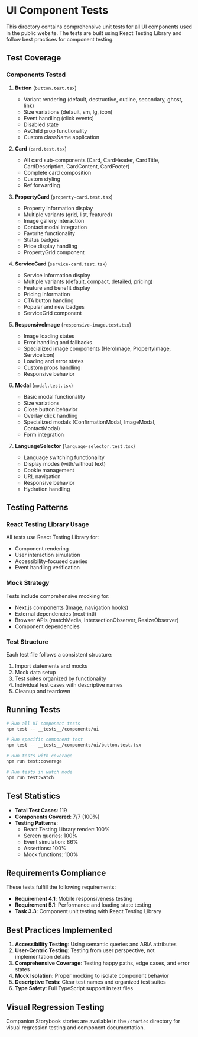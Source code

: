 # UI Component Tests

This directory contains comprehensive unit tests for all UI components used in the public website. The tests are built using React Testing Library and follow best practices for component testing.

## Test Coverage

### Components Tested

1. **Button** (`button.test.tsx`)
   - Variant rendering (default, destructive, outline, secondary, ghost, link)
   - Size variations (default, sm, lg, icon)
   - Event handling (click events)
   - Disabled state
   - AsChild prop functionality
   - Custom className application

2. **Card** (`card.test.tsx`)
   - All card sub-components (Card, CardHeader, CardTitle, CardDescription, CardContent, CardFooter)
   - Complete card composition
   - Custom styling
   - Ref forwarding

3. **PropertyCard** (`property-card.test.tsx`)
   - Property information display
   - Multiple variants (grid, list, featured)
   - Image gallery interaction
   - Contact modal integration
   - Favorite functionality
   - Status badges
   - Price display handling
   - PropertyGrid component

4. **ServiceCard** (`service-card.test.tsx`)
   - Service information display
   - Multiple variants (default, compact, detailed, pricing)
   - Feature and benefit display
   - Pricing information
   - CTA button handling
   - Popular and new badges
   - ServiceGrid component

5. **ResponsiveImage** (`responsive-image.test.tsx`)
   - Image loading states
   - Error handling and fallbacks
   - Specialized image components (HeroImage, PropertyImage, ServiceIcon)
   - Loading and error states
   - Custom props handling
   - Responsive behavior

6. **Modal** (`modal.test.tsx`)
   - Basic modal functionality
   - Size variations
   - Close button behavior
   - Overlay click handling
   - Specialized modals (ConfirmationModal, ImageModal, ContactModal)
   - Form integration

7. **LanguageSelector** (`language-selector.test.tsx`)
   - Language switching functionality
   - Display modes (with/without text)
   - Cookie management
   - URL navigation
   - Responsive behavior
   - Hydration handling

## Testing Patterns

### React Testing Library Usage

All tests use React Testing Library for:
- Component rendering
- User interaction simulation
- Accessibility-focused queries
- Event handling verification

### Mock Strategy

Tests include comprehensive mocking for:
- Next.js components (Image, navigation hooks)
- External dependencies (next-intl)
- Browser APIs (matchMedia, IntersectionObserver, ResizeObserver)
- Component dependencies

### Test Structure

Each test file follows a consistent structure:
1. Import statements and mocks
2. Mock data setup
3. Test suites organized by functionality
4. Individual test cases with descriptive names
5. Cleanup and teardown

## Running Tests

```bash
# Run all UI component tests
npm test -- __tests__/components/ui

# Run specific component test
npm test -- __tests__/components/ui/button.test.tsx

# Run tests with coverage
npm run test:coverage

# Run tests in watch mode
npm run test:watch
```

## Test Statistics

- **Total Test Cases**: 119
- **Components Covered**: 7/7 (100%)
- **Testing Patterns**: 
  - React Testing Library render: 100%
  - Screen queries: 100%
  - Event simulation: 86%
  - Assertions: 100%
  - Mock functions: 100%

## Requirements Compliance

These tests fulfill the following requirements:

- **Requirement 4.1**: Mobile responsiveness testing
- **Requirement 5.1**: Performance and loading state testing
- **Task 3.3**: Component unit testing with React Testing Library

## Best Practices Implemented

1. **Accessibility Testing**: Using semantic queries and ARIA attributes
2. **User-Centric Testing**: Testing from user perspective, not implementation details
3. **Comprehensive Coverage**: Testing happy paths, edge cases, and error states
4. **Mock Isolation**: Proper mocking to isolate component behavior
5. **Descriptive Tests**: Clear test names and organized test suites
6. **Type Safety**: Full TypeScript support in test files

## Visual Regression Testing

Companion Storybook stories are available in the `/stories` directory for visual regression testing and component documentation.